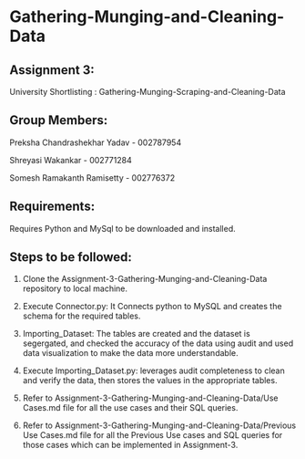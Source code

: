 # Gathering-Munging-and-Cleaning-Data

## Assignment 3:

  University Shortlisting : Gathering-Munging-Scraping-and-Cleaning-Data

## Group Members:
  Preksha Chandrashekhar Yadav - 002787954

  Shreyasi Wakankar - 002771284

  Somesh Ramakanth Ramisetty - 002776372

## Requirements:

  Requires Python and MySql to be downloaded and installed.

## Steps to be followed:

1.  Clone the Assignment-3-Gathering-Munging-and-Cleaning-Data repository to local machine.

2.  Execute Connector.py: It Connects python to MySQL and creates the schema for the required tables.

3.  Importing_Dataset: The tables are created and the dataset is segergated, and checked the accuracy of the data using audit and used data visualization to make the data more understandable.

4.  Execute Importing_Dataset.py: leverages audit completeness to clean and verify the data, then stores the values in the appropriate tables.

5.  Refer to Assignment-3-Gathering-Munging-and-Cleaning-Data/Use Cases.md file for all the use cases and their SQL queries.

6.  Refer to Assignment-3-Gathering-Munging-and-Cleaning-Data/Previous Use Cases.md file for all the Previous Use cases and SQL queries for those cases which can be implemented in Assignment-3.
